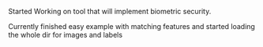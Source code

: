 Started Working on tool that will implement biometric security.

Currently finished easy example with matching features and started loading the whole dir for images and labels
